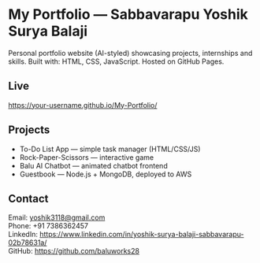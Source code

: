 # My Portfolio — Sabbavarapu Yoshik Surya Balaji

Personal portfolio website (AI-styled) showcasing projects, internships and skills.
Built with: HTML, CSS, JavaScript. Hosted on GitHub Pages.

## Live
https://your-username.github.io/My-Portfolio/

## Projects
- To-Do List App — simple task manager (HTML/CSS/JS)
- Rock-Paper-Scissors — interactive game
- Balu AI Chatbot — animated chatbot frontend
- Guestbook — Node.js + MongoDB, deployed to AWS

## Contact
Email: yoshik3118@gmail.com  
Phone: +91 7386362457  
LinkedIn: https://www.linkedin.com/in/yoshik-surya-balaji-sabbavarapu-02b78631a/  
GitHub: https://github.com/baluworks28
